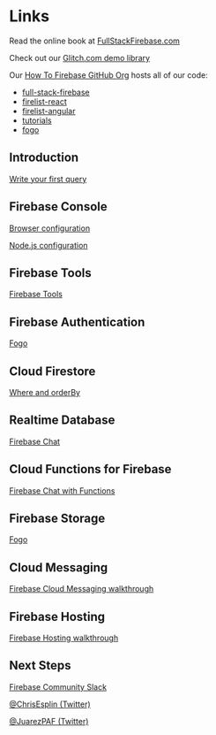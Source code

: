# Links

Read the online book at [FullStackFirebase.com](https://www.fullstackfirebase.com/)

Check out our [Glitch.com demo library](https://glitch.com/@deltaepsilon)

Our [How To Firebase GitHub Org](https://github.com/how-to-firebase) hosts all of our code:

* [full-stack-firebase](https://github.com/how-to-firebase/full-stack-firebase)
* [firelist-react](https://github.com/how-to-firebase/firelist-react)
* [firelist-angular](https://github.com/how-to-firebase/firelist-angular)
* [tutorials](https://github.com/how-to-firebase/tutorials)
* [fogo](https://github.com/how-to-firebase/fogo)

## Introduction

[Write your first query](https://glitch.com/edit/#!/coordinated-freighter)

## Firebase Console

[Browser configuration](https://glitch.com/edit/#!/malachite-engine)

[Node.js configuration](https://glitch.com/edit/#!/thread-asphalt)

## Firebase Tools

[Firebase Tools](https://glitch.com/edit/#!/somber-binder)

## Firebase Authentication

[Fogo](https://fogo.howtofirebase.com/login)

## Cloud Firestore

[Where and orderBy](https://glitch.com/edit/#!/earthy-rhinoceros)

## Realtime Database

[Firebase Chat](https://glitch.com/edit/#!/truth-spleen)

## Cloud Functions for Firebase

[Firebase Chat with Functions](https://glitch.com/edit/#!/merciful-quicksand)

## Firebase Storage

[Fogo](https://fogo.howtofirebase.com/login)

## Cloud Messaging

[Firebase Cloud Messaging walkthrough](https://glitch.com/edit/#!/fine-ping)

## Firebase Hosting

[Firebase Hosting walkthrough](https://glitch.com/edit/#!/ripe-knife?path=firebase.json:3:23)

## Next Steps

[Firebase Community Slack](https://firebase.community/)

[@ChrisEsplin \(Twitter\)](https://twitter.com/chrisesplin)

[@JuarezPAF \(Twitter\)](https://twitter.com/juarezpaf)

